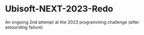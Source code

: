 # Ubisoft-NEXT-2023-Redo
An ongoing 2nd attempt at the 2023 programming challenge (after astounding failure)

